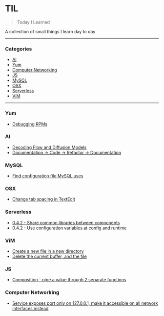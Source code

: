 # TIL

> Today I Learned

A collection of small things I learn day to day

---

### Categories

* [AI](#ai)
* [Yum](#yum)
* [Computer Networking](#computer-networking)
* [JS](#js)
* [MySQL](#mysql)
* [OSX](#osx)
* [Serverless](#serverless)
* [ViM](#vim)
---

### Yum
- [Debugging RPMs](yum/debugging-rpm.md)

### AI

- [Decoding Flow and Diffusion Models](AI/flow-matching-and-diffusion-models-S01E01.md)
- [Documentation -> Code -> Refactor -> Documentation](AI/documentation-to-code-to-documentation-cycle.md)

### MySQL

- [Find configuration file MySQL uses](mysql/find-configuration-file.md)

### OSX

- [Change tab spacing in TextEdit](osx/change-tab-spacing-in-textedit.md)

### Serverless

- [0.4.2 - Share common libraries between components](serverless/share-common-libraries-between-components.md)
- [0.4.2 - Use configuration variables at config and runtime](serverless/use-configuration-variables-at-config-and-runtime.md)

### ViM

- [Create a new file in a new directory](vim/create-a-new-file-in-a-new-directory.md)
- [Delete the current buffer, and the file](vim/delete-the-current-buffer-and-the-file.md)

### JS

- [Composition - pipe a value through 2 separate functions](js/pipe-a-value-through-2-separate-functions.md)

### Computer Networking

- [Service exposes port only on 127.0.0.1, make it accessible on all network interfaces instead](networking/export-port-to-all-interfaces.md)
